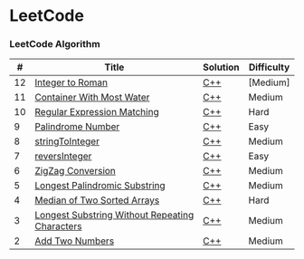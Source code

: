 LeetCode
========

### LeetCode Algorithm

| # | Title | Solution | Difficulty |
|---| ----- | -------- | ---------- |
|12 |[Integer to Roman](https://leetcode.com/problems/integer-to-roman/description/)|[C++](./algorithms/cpp/integerToRoman/integerToRoman.cpp)|[Medium]|
|11 |[Container With Most Water](https://leetcode.com/problems/container-with-most-water/description/)|[C++](./algorithms/cpp/containerWithMostWater/containerWithMostWater.cpp)|Medium|
|10 |[Regular Expression Matching](https://leetcode.com/problems/regular-expression-matching/description/)|[C++](./algorithms/cpp/regularExpressionMatching/regularExpressionMatching.cpp)|Hard|
|9  |[Palindrome Number](https://leetcode.com/problems/palindrome-number/description/)|[C++](./algorithms/cpp/palindromeNumber/palindromeNumber.cpp)|Easy|
|8  |[stringToInteger](https://leetcode.com/problems/string-to-integer-atoi/description/)|[C++](./algorithms/cpp/stringToInteger/stringToInteger.cpp)|Medium|
|7  |[reversInteger](https://leetcode.com/problems/reverse-integer/description/)|[C++](./algorithms/cpp/reversInteger/reversInteger.cpp)|Easy|
|6  |[ZigZag Conversion](https://leetcode.com/problems/zigzag-conversion/description/)| [C++](./algorithms/cpp/zigZagConversion/zigZagConversion.cpp)|Medium|
|5  |[Longest Palindromic Substring](https://leetcode.com/problems/longest-palindromic-substring/description/)| [C++](./algorithms/cpp/longestPalindromicSubstring/longestPalindromicSubstring.cpp)|Medium|
|4  |[Median of Two Sorted Arrays](https://leetcode.com/problems/median-of-two-sorted-arrays/description/)| [C++](./algorithms/cpp/medianOfTwoSortedArrays/medianOfTwoSortedArrays.cpp)|Hard|
|3  |[Longest Substring Without Repeating Characters](https://leetcode.com/problems/longest-substring-without-repeating-characters/description/) | [C++](./algorithms/cpp/longestSubstringWithoutRepeatingCharacters/longestSubstringWithoutRepeatingCharacters.cpp)|Medium|
|2  |[Add Two Numbers](https://leetcode.com/problems/add-two-numbers/description/)| [C++](./algorithms/cpp/addTwoNumbers/addTwoNumbers.cpp)|Medium|

